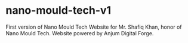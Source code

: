 # nano-mould-tech-v1
First version of Nano Mould Tech Website for Mr. Shafiq Khan, honor of Nano Mould Tech. Website powered by Anjum Digital Forge.
